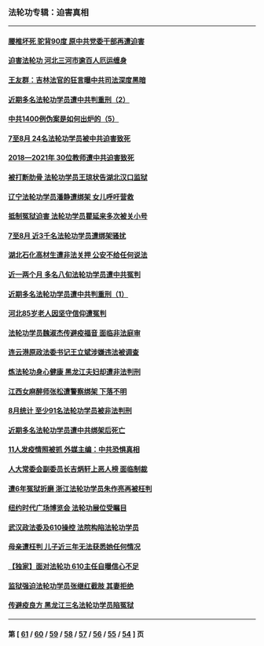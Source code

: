### 法轮功专辑：迫害真相
---
#### [腰椎坏死 驼背90度 原中共党委干部再遭迫害](../../pages/nf4379/n13228165.md?09140430) 
#### [迫害法轮功 河北三河市逾百人厄运缠身](../../pages/nf4379/n13222468.md?09140430) 
#### [王友群：吉林法官的狂言曝中共司法深度黑暗](../../pages/nf4379/n13226841.md?09140430) 
#### [近期多名法轮功学员遭中共判重刑（2）](../../pages/nf4379/n13226951.md?09140430) 
#### [中共1400例伪案是如何出炉的（5）](../../pages/nf4379/n13226831.md?09140430) 
#### [7至8月 24名法轮功学员被中共迫害致死](../../pages/nf4379/n13224163.md?09140430) 
#### [2018—2021年 30位教师遭中共迫害致死](../../pages/nf4379/n13221692.md?09140430) 
#### [被打断肋骨 法轮功学员王琼状告湖北汉口监狱](../../pages/nf4379/n13220020.md?09140430) 
#### [辽宁法轮功学员潘静遭绑架 女儿呼吁营救](../../pages/nf4379/n13219679.md?09140430) 
#### [抵制冤狱迫害 法轮功学员瞿延来多次被关小号](../../pages/nf4379/n13219166.md?09140430) 
#### [7至8月 近3千名法轮功学员遭绑架骚扰](../../pages/nf4379/n13211820.md?09140430) 
#### [湖北石化高材生遭非法关押 公安不给任何说法](../../pages/nf4379/n13217441.md?09140430) 
#### [近一两个月 多名八旬法轮功学员遭中共冤判](../../pages/nf4379/n13216669.md?09140430) 
#### [近期多名法轮功学员遭中共判重刑（1）](../../pages/nf4379/n13206934.md?09140430) 
#### [河北85岁老人因坚守信仰遭冤判](../../pages/nf4379/n13214795.md?09140430) 
#### [法轮功学员魏淑杰传避疫福音 面临非法庭审](../../pages/nf4379/n13212502.md?09140430) 
#### [连云港原政法委书记王立斌涉嫌违法被调查](../../pages/nf4379/n13210100.md?09140430) 
#### [炼法轮功身心健康 黑龙江夫妇却遭非法判刑](../../pages/nf4379/n13206061.md?09140430) 
#### [江西女麻醉师张松遭警察绑架 下落不明](../../pages/nf4379/n13205815.md?09140430) 
#### [8月统计 至少91名法轮功学员被非法判刑](../../pages/nf4379/n13207994.md?09140430) 
#### [近期多名法轮功学员遭中共绑架后死亡](../../pages/nf4379/n13206641.md?09140430) 
#### [11人发疫情照被抓 外媒主编：中共恐惧真相](../../pages/nf4379/n13206210.md?09140430) 
#### [人大常委会副委员长吉炳轩上恶人榜 面临制裁](../../pages/nf4379/n13205229.md?09140430) 
#### [遭6年冤狱折磨 浙江法轮功学员朱作亮再被枉判](../../pages/nf4379/n13203567.md?09140430) 
#### [纽约时代广场博览会 法轮功展位受瞩目](../../pages/nf4379/n13203251.md?09140430) 
#### [武汉政法委及610操控 法院构陷法轮功学员](../../pages/nf4379/n13202690.md?09140430) 
#### [母亲遭枉判 儿子近三年无法获悉她任何情况](../../pages/nf4379/n13201045.md?09140430) 
#### [【独家】面对法轮功 610主任自曝信心不足](../../pages/nf4379/n13199374.md?09140430) 
#### [监狱强迫法轮功学员张继红截肢 其妻拒绝](../../pages/nf4379/n13200763.md?09140430) 
#### [传避疫良方 黑龙江三名法轮功学员陷冤狱](../../pages/nf4379/n13198098.md?09140430) 

---
#### 第 [ [61](./61.md?09140430) / [60](./60.md?09140430) / [59](./59.md?09140430) / [58](./58.md?09140430) / [57](./57.md?09140430) / [56](./56.md?09140430) / [55](./55.md?09140430) / [54](./54.md?09140430) ] 页
